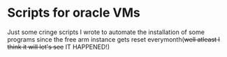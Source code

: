 # Scripts for oracle VMs
Just some cringe scripts I wrote to automate the installation of some programs since the free arm instance gets reset everymonth(~~well atleast I think it will let's see~~ IT HAPPENED!)
